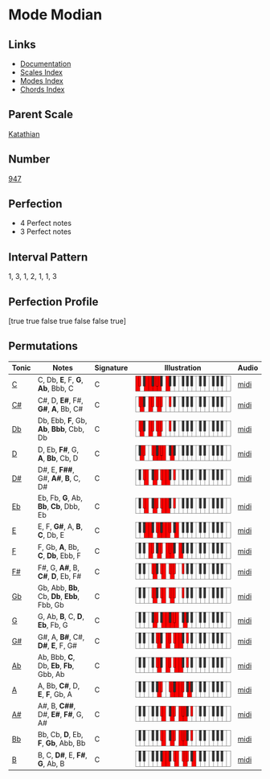 # Mode Modian

## Links

- [Documentation](index.md)
- [Scales Index](Scales.md)
- [Modes Index](Modes.md)
- [Chords Index](Chords.md)

## Parent Scale

[Katathian](ScaleKatathian.md)

## Number

[947](https://ianring.com/musictheory/scales/947)

## Perfection

- 4 Perfect notes
- 3 Perfect notes

## Interval Pattern

1, 3, 1, 2, 1, 1, 3

## Perfection Profile

[true true false true false false true]

## Permutations

| Tonic | Notes | Signature | Illustration | Audio |
|-------|-------|-----------|--------------|-------|
| [C](ModeCNaturalModian.md) | C, Db, **E**, F, **G**, **Ab**, Bbb, C | C | ![CNaturalModian](ModeCNaturalModian.png) | [midi](https://github.com/edipermadi/music/blob/main/docs/ModeCNaturalModian.mid?raw=true) |
| [C#](ModeCSharpModian.md) | C#, D, **E#**, F#, **G#**, **A**, Bb, C# | C | ![CSharpModian](ModeCSharpModian.png) | [midi](https://github.com/edipermadi/music/blob/main/docs/ModeCSharpModian.mid?raw=true) |
| [Db](ModeDFlatModian.md) | Db, Ebb, **F**, Gb, **Ab**, **Bbb**, Cbb, Db | C | ![DFlatModian](ModeDFlatModian.png) | [midi](https://github.com/edipermadi/music/blob/main/docs/ModeDFlatModian.mid?raw=true) |
| [D](ModeDNaturalModian.md) | D, Eb, **F#**, G, **A**, **Bb**, Cb, D | C | ![DNaturalModian](ModeDNaturalModian.png) | [midi](https://github.com/edipermadi/music/blob/main/docs/ModeDNaturalModian.mid?raw=true) |
| [D#](ModeDSharpModian.md) | D#, E, **F##**, G#, **A#**, **B**, C, D# | C | ![DSharpModian](ModeDSharpModian.png) | [midi](https://github.com/edipermadi/music/blob/main/docs/ModeDSharpModian.mid?raw=true) |
| [Eb](ModeEFlatModian.md) | Eb, Fb, **G**, Ab, **Bb**, **Cb**, Dbb, Eb | C | ![EFlatModian](ModeEFlatModian.png) | [midi](https://github.com/edipermadi/music/blob/main/docs/ModeEFlatModian.mid?raw=true) |
| [E](ModeENaturalModian.md) | E, F, **G#**, A, **B**, **C**, Db, E | C | ![ENaturalModian](ModeENaturalModian.png) | [midi](https://github.com/edipermadi/music/blob/main/docs/ModeENaturalModian.mid?raw=true) |
| [F](ModeFNaturalModian.md) | F, Gb, **A**, Bb, **C**, **Db**, Ebb, F | C | ![FNaturalModian](ModeFNaturalModian.png) | [midi](https://github.com/edipermadi/music/blob/main/docs/ModeFNaturalModian.mid?raw=true) |
| [F#](ModeFSharpModian.md) | F#, G, **A#**, B, **C#**, **D**, Eb, F# | C | ![FSharpModian](ModeFSharpModian.png) | [midi](https://github.com/edipermadi/music/blob/main/docs/ModeFSharpModian.mid?raw=true) |
| [Gb](ModeGFlatModian.md) | Gb, Abb, **Bb**, Cb, **Db**, **Ebb**, Fbb, Gb | C | ![GFlatModian](ModeGFlatModian.png) | [midi](https://github.com/edipermadi/music/blob/main/docs/ModeGFlatModian.mid?raw=true) |
| [G](ModeGNaturalModian.md) | G, Ab, **B**, C, **D**, **Eb**, Fb, G | C | ![GNaturalModian](ModeGNaturalModian.png) | [midi](https://github.com/edipermadi/music/blob/main/docs/ModeGNaturalModian.mid?raw=true) |
| [G#](ModeGSharpModian.md) | G#, A, **B#**, C#, **D#**, **E**, F, G# | C | ![GSharpModian](ModeGSharpModian.png) | [midi](https://github.com/edipermadi/music/blob/main/docs/ModeGSharpModian.mid?raw=true) |
| [Ab](ModeAFlatModian.md) | Ab, Bbb, **C**, Db, **Eb**, **Fb**, Gbb, Ab | C | ![AFlatModian](ModeAFlatModian.png) | [midi](https://github.com/edipermadi/music/blob/main/docs/ModeAFlatModian.mid?raw=true) |
| [A](ModeANaturalModian.md) | A, Bb, **C#**, D, **E**, **F**, Gb, A | C | ![ANaturalModian](ModeANaturalModian.png) | [midi](https://github.com/edipermadi/music/blob/main/docs/ModeANaturalModian.mid?raw=true) |
| [A#](ModeASharpModian.md) | A#, B, **C##**, D#, **E#**, **F#**, G, A# | C | ![ASharpModian](ModeASharpModian.png) | [midi](https://github.com/edipermadi/music/blob/main/docs/ModeASharpModian.mid?raw=true) |
| [Bb](ModeBFlatModian.md) | Bb, Cb, **D**, Eb, **F**, **Gb**, Abb, Bb | C | ![BFlatModian](ModeBFlatModian.png) | [midi](https://github.com/edipermadi/music/blob/main/docs/ModeBFlatModian.mid?raw=true) |
| [B](ModeBNaturalModian.md) | B, C, **D#**, E, **F#**, **G**, Ab, B | C | ![BNaturalModian](ModeBNaturalModian.png) | [midi](https://github.com/edipermadi/music/blob/main/docs/ModeBNaturalModian.mid?raw=true) |
